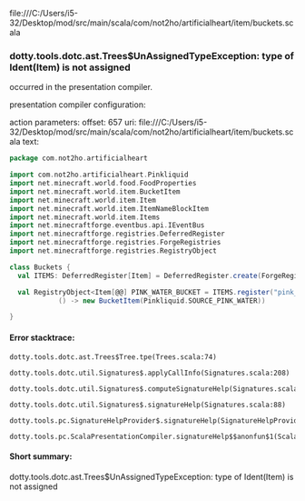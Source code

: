 file:///C:/Users/i5-32/Desktop/mod/src/main/scala/com/not2ho/artificialheart/item/buckets.scala
### dotty.tools.dotc.ast.Trees$UnAssignedTypeException: type of Ident(Item) is not assigned

occurred in the presentation compiler.

presentation compiler configuration:


action parameters:
offset: 657
uri: file:///C:/Users/i5-32/Desktop/mod/src/main/scala/com/not2ho/artificialheart/item/buckets.scala
text:
```scala
package com.not2ho.artificialheart

import com.not2ho.artificialheart.Pinkliquid
import net.minecraft.world.food.FoodProperties
import net.minecraft.world.item.BucketItem
import net.minecraft.world.item.Item
import net.minecraft.world.item.ItemNameBlockItem
import net.minecraft.world.item.Items
import net.minecraftforge.eventbus.api.IEventBus
import net.minecraftforge.registries.DeferredRegister
import net.minecraftforge.registries.ForgeRegistries
import net.minecraftforge.registries.RegistryObject

class Buckets {
  val ITEMS: DeferredRegister[Item] = DeferredRegister.create(ForgeRegistries.ITEMS, ArtificialHeart.MOD_ID)

  val RegistryObject<Item[@@] PINK_WATER_BUCKET = ITEMS.register("pink_liquid_bucket",
            () -> new BucketItem(Pinkliquid.SOURCE_PINK_WATER))

}
```



#### Error stacktrace:

```
dotty.tools.dotc.ast.Trees$Tree.tpe(Trees.scala:74)
	dotty.tools.dotc.util.Signatures$.applyCallInfo(Signatures.scala:208)
	dotty.tools.dotc.util.Signatures$.computeSignatureHelp(Signatures.scala:104)
	dotty.tools.dotc.util.Signatures$.signatureHelp(Signatures.scala:88)
	dotty.tools.pc.SignatureHelpProvider$.signatureHelp(SignatureHelpProvider.scala:47)
	dotty.tools.pc.ScalaPresentationCompiler.signatureHelp$$anonfun$1(ScalaPresentationCompiler.scala:422)
```
#### Short summary: 

dotty.tools.dotc.ast.Trees$UnAssignedTypeException: type of Ident(Item) is not assigned